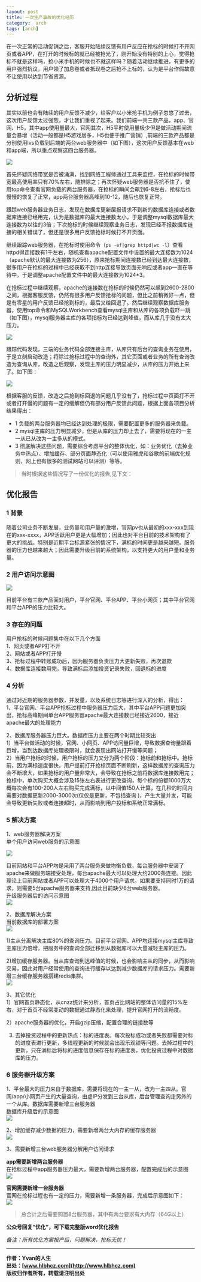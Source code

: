 ```yaml
---
layout: post
title: 一次生产事故的优化经历
category:  arch
tags: [arch]
---
```


在一次正常的活动促销之后，客服开始陆续反馈有用户反应在抢标的时候打不开网页或者APP，在打开的时候标的就已经被抢光了，刚开始没有特别的上心，觉得抢标不就是这样吗，抢小米手机的时候也不就这样吗？随着活动继续推进，有更多的用户强烈抗议，用户领了加息卷或者抵现卷之后抢不上标的，认为是平台作假故意不让使用以达到节省资源。


## 分析过程

其实以前也会有陆续的用户反馈不减少，给客户以小米抢手机为例子忽悠了过去，这次用户反馈太过强烈，才让我们重视了起来。我们前端一共三款产品，app、官网、H5，其中app使用量最大，官网其次，H5平时使用量极少但是做活动期间流量会暴增（活动一般都是H5游戏居多，H5也便于推广营销）,前端的三款产品都是分别使用lvs负载到后端的两台web服务器中（如下图），这次用户反馈基本在web和app端，所以重点观察这四台服务器。

 
![](http://www.hlbhcz.com/assets/images/2017/optimize/once1.png)

首先怀疑网络带宽是否被涌满，找到网络工程师通过工具来监控，在抢标的时候带宽最高使用率只有70%左右，随排除之；再次怀疑web服务器是否抗不住了，使用top命令查看官网负载的两台服务器，在抢标的瞬间会飙到6-8左右，抢标后也慢慢的恢复了正常，app两台服务器高峰到10-12，随后也恢复正常。

跟踪web服务器业务日志，发现在数据库更新层报请求不到新的数据库连接或者数据库连接已经用完，认为是数据库的最大连接数太小，于是调整mysql数据库最大连接数为以往的3倍；下次抢标的时候继续观察业务日志，发现已经不报数据库链接的相关错误了，但还是很多用户反馈抢标时候打不开页面。

继续跟踪web服务器，在抢标时使用命令（```ps -ef|grep httpd|wc -l```）查看httpd得连接数有1千左右，随机查看apache配置文件中设置的最大连接数为1024（apache默认的最大连接数为256），原来抢标期间连接数已经到达最大连接数，很多用户在抢标的过程中已经获取不到http连接导致页面无响应或者app一直在等待中。于是调整apache配置文件中的最大连接数为1024*3。

在抢标过程中继续观察，apache的连接数在抢标的时候仍然可以飙到2600-2800之间，根据客服反馈，仍然有很多用户反馈抢标的问题，但比之前稍微好一点，但是有零星的用户反馈已经抢到标的，最后又给回退了。然后继续观察数据库服务器，使用top命令和MySQLWorkbench查看mysql主库和从库的各项负载吓一跳（如下图），mysql服务器主库的各项指标均已经达到峰值，而从库几乎没有太大压力。

![](http://www.hlbhcz.com/assets/images/2017/optimize/mysql_before.jpg)

跟踪代码发现，三端的业务代码全部连接主库，从库只有后台的查询业务在使用，于是立刻启动改造；将除过抢标过程中的查询外，其它页面或者业务的所有查询改造为查询从库，改造之后观察，发现主库的压力明显减少，从库的压力开始上来了。如下图：

![](http://www.hlbhcz.com/assets/images/2017/optimize/mysql_after.jpg)


根据客服的反馈，改造之后抢到标回退的问题几乎没有了，抢标过程中页面打不开或者打开慢的问题有一定的缓解但仍有部分用户反馈此问题，根据上面各项目分析结果得出：

- 1 负载的两台服务器均已经达到处理的极限，需要配置更多的服务器来负载。
- 2 mysql主库的压力明显减少，但是从库的压力却上去了，需要将现在的一主一从已从改为一主多从的模式。
- 3 彻底解决这些问题，需要综合考虑平台的整体优化，如：业务优化（去掉业务中热点）、增加缓存、部分页面静态化（可以使用雅虎和谷歌的前端优化规则，网上也有很多的测试网站可以评测）等等。

> 当时根据这些情况写了一份优化的报告,见下文：


## 优化报告
 
### 1 背景

随着公司业务不断发展，业务量和用户量的激增，官网pv也从最初的xxx-xxx到现在的xxx-xxxx，APP活跃用户更是大幅增加；因此也对平台目前的技术架构有了更大的挑战。特别是近期平台标源紧张的情况下，满标的时间更是越来越短。服务器的压力也越来越大；因此需要升级目前的系统架构，以支持更大的用户量和业务量。


### 2 用户访问示意图

![](http://www.hlbhcz.com/assets/images/2017/optimize/userVisit.jpg)

目前平台有三款产品面对用户，平台官网、平台APP、平台小网页；其中平台官网和平台APP的压力比较大。


### 3 存在的问题

用户抢标的时候问题集中在以下几个方面  
1、网页或者APP打不开  
2、网站或者APP打开慢  
3、抢标过程中转账成功后，因为服务器负责压力大更新失败，再次退款  
4、数据库连接数用完，导致满标后添加投资记录失败，回退标的进度  
 
### 4 分析

通过对近期的服务器参数，并发量，以及系统日志等进行深入的分析，得出：  
1、平台官网、平台APP抢标过程中服务器压力巨大，其中平台APP问题更加突出，抢标高峰期间单台APP服务器apache最大连接数已经接近2600，接近apache最大的处理能力

2、数据库服务器压力巨大。数据库压力主要在两个时期比较突出  
1）当平台做活动的时候，官网、小网页、APP访问量巨增，导致数据查询量跟着巨增，当到达数据库处理极限时，就会表现出网站打开慢等问题；  
2）当用户抢标的时候，用户抢标的压力又分为两个阶段：抢标前和抢标中。抢标前，因为满标速度很快，用户提前打开抢标页面不断刷新，这样数据库的查询压力会不断增大，如果抢标的用户量非常大，会导致在抢标之前将数据库连接数用完；抢标中，单次购买大概会涉及15张左右表进行更改查询，每个标的份额1000万大概每次会有100-200人左右购买完成满标，以中间值150人计算，在几秒的时间内需要对数据更新2000-3000次(仅仅是更新，不包括查询 )，产生大量并发，可能会导致更新失败或者连接超时，从而影响到用户投标和系统正常满标。  


### 5 解决方案

1、web服务器解决方案  
单个用户访问web服务的示意图

![](http://www.hlbhcz.com/assets/images/2017/optimize/once1.png)

目前网站和平台APP均是采用了两台服务来做均衡负载，每台服务器中安装了apache来做服务端接受处理，每台apache最大可以处理大约2000条连接。因此理论上目前网站或者APP可以处理大于4000个用户请求。如果要支持同时1万的请求，则需要5台apache服务器来支持,因此目前缺少6台web服务器。  
升级服务器后的访问示意图  
![](http://www.hlbhcz.com/assets/images/2017/optimize/once2.png)

 
2、数据库解决方案  
当前数据库的部署方案  
![](http://www.hlbhcz.com/assets/images/2017/optimize/once3.png)

 
1)主从分离解决主库80%的查询压力。目前平台官网、APP均连接mysql主库导致主库压力倍增，把服务中的查询全部迁移到从数据库可以大量减轻主库的压力。

2)增加缓存服务器。当从库查询到达峰值的时候，也会影响主从的同步，从而影响交易，因此对用户经常使用的查询进行缓存以达到减少数据库的请求压力。需要新增三台缓存服务器搭建redis集群。  
 ![](http://www.hlbhcz.com/assets/images/2017/optimize/once4.png)

3、其它优化  
1）官网首页静态化，从cnzz统计来分析，首页占比网站的整体访问量的15%左右，对于首页不经常变动的数据通过静态化来处理，提升官网打开的流畅度。

2）apache服务器的优化，开启gzip压缩，配置合理的链接数等  

3) 去掉投资过程中的更新热点：标的进度表。每次投标成功或者失败都需要对标的进度表进行更新，多线程更新的时候就会出现乐观锁等问题。去掉过程中的更新，只在满标后将标的进度信息保存在标的进度表，优化投资过程中对数据库的压力。  
 
 
### 6 服务器升级方案

1、平台最大的压力来自于数据库，需要将现在的一主一从，改为一主四从。官网/app/小网页产生的大量查询，由虚IP分发到三台从库，后台管理查询走另外的一个从库。数据库需要新增三台服务器  
数据库升级后的示意图  
![](http://www.hlbhcz.com/assets/images/2017/optimize/once5.png)
 
2、增加缓存减少数据的压力，需要新增两台大内存的缓存服务器  
![](http://www.hlbhcz.com/assets/images/2017/optimize/once6.png)
 
3、需要新增三台web服务器分解用户访问请求  

**app需要新增两台服务器**  
在抢标过程中app服务器压力最大，需要新增两台服务器，配置完成后的示意图  
![](http://www.hlbhcz.com/assets/images/2017/optimize/once7.png)

**官网需要新增一台服务器**  
官网在抢标过程也有一定的压力，需要新增一条服务器，完成后示意图如下：  
![](http://www.hlbhcz.com/assets/images/2017/optimize/once8.png)

> 总合计之后需要购置8台服务器，其中有两台要求有大内存（64G以上）

**公众号回复“优化”，可下载完整版word优化报告**


*备注：所有优化方案投产后，问题解决，抢标无忧！* 

-------------

**作者：Yvan的人生**  
**出处：[www.hlbhcz.com](http://www.hlbhcz.com)**      
**版权归作者所有，转载请注明出处** 